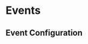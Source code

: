 <!--
title: Serverless Guide - AWS Lambda - Events
menuText: Events
menuOrder: 5
description: Configuring AWS Lambda function events in the Serverless Framework
layout: Doc
-->

# Events

## Event Configuration